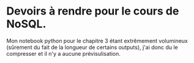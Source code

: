 # Devoirs à rendre pour le cours de NoSQL.

Mon notebook python pour le chapitre 3 étant extrêmement volumineux (sûrement du fait de la longueur de certains outputs), j'ai donc du le compresser et il n'y a aucune prévisulisation.
